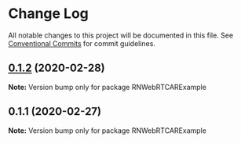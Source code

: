 # Change Log

All notable changes to this project will be documented in this file.
See [Conventional Commits](https://conventionalcommits.org) for commit guidelines.

## [0.1.2](https://github.com/jhen0409/rn-webrtc-arkit-integration/compare/v0.1.1...v0.1.2) (2020-02-28)

**Note:** Version bump only for package RNWebRTCARExample





## 0.1.1 (2020-02-27)

**Note:** Version bump only for package RNWebRTCARExample
